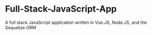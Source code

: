 # Full-Stack-JavaScript-App
A full stack JavaScript application written in Vue.JS, Node.JS, and the Sequelize ORM
